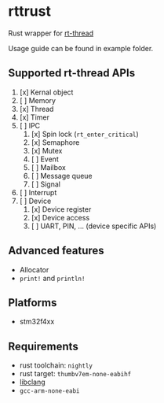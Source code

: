 # rttrust

Rust wrapper for [rt-thread](https://github.com/RT-Thread/rt-thread/tree/master)

Usage guide can be found in example folder.

## Supported rt-thread APIs

1. [x] Kernal object
2. [ ] Memory
3. [x] Thread
4. [x] Timer
5. [ ] IPC
   1. [x] Spin lock (`rt_enter_critical`)
   2. [x] Semaphore
   3. [x] Mutex
   4. [ ] Event
   5. [ ] Mailbox
   6. [ ] Message queue
   7. [ ] Signal
6. [ ] Interrupt
7. [ ] Device
   1. [x] Device register
   2. [x] Device access
   3. [ ] UART, PIN, ... (device specific APIs)

## Advanced features

- Allocator
- `print!` and `println!`

## Platforms

- stm32f4xx

## Requirements

- rust toolchain: `nightly`
- rust target: `thumbv7em-none-eabihf`
- [libclang](https://rust-lang.github.io/rust-bindgen/requirements.html)
- `gcc-arm-none-eabi`